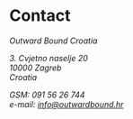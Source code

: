 # Contact

<address>
Outward Bound Croatia

3\. Cvjetno naselje 20<br>
10000 Zagreb<br>
Croatia

GSM: 091 56 26 744<br>
e-mail: <info@outwardbound.hr>
</address>

